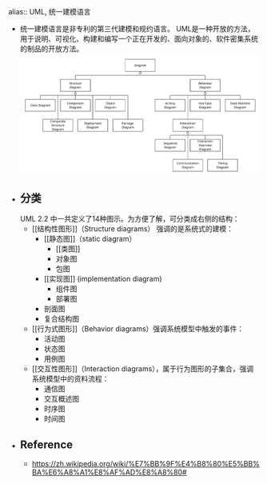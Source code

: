 alias:: UML, 统一建模语言

- 统一建模语言是非专利的第三代建模和规约语言。
  UML是一种开放的方法，用于说明、可视化、构建和编写一个正在开发的、面向对象的、软件密集系统的制品的开放方法。
  ![Uml_diagram.svg](../assets/Uml_diagram_1713619619181_0.svg)
- ## 分类
  UML 2.2 中一共定义了14种图示。为方便了解，可分类成右侧的结构：
	- [[结构性图形]]（Structure diagrams） 强调的是系统式的建模：
		- [[静态图]]（static diagram）
			- [[类图]]
			- 对象图
			- 包图
		- [[实现图]] (implementation diagram)
			- 组件图
			- 部署图
		- 剖面图
		- 复合结构图
	- [[行为式图形]]（Behavior diagrams）强调系统模型中触发的事件：
		- 活动图
		- 状态图
		- 用例图
	- [[交互性图形]]（Interaction diagrams），属于行为图形的子集合，强调系统模型中的资料流程：
		- 通信图
		- 交互概述图
		- 时序图
		- 时间图
- ## Reference
	- https://zh.wikipedia.org/wiki/%E7%BB%9F%E4%B8%80%E5%BB%BA%E6%A8%A1%E8%AF%AD%E8%A8%80#